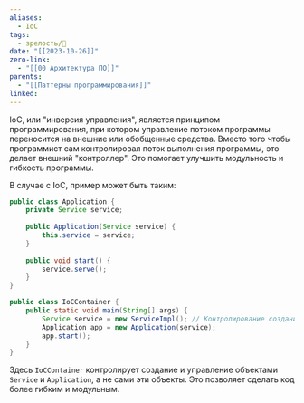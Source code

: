 ```yaml
---
aliases:
  - IoC
tags:
  - зрелость/🌱
date: "[[2023-10-26]]"
zero-link:
  - "[[00 Архитектура ПО]]"
parents:
  - "[[Паттерны программирования]]"
linked:
---
```

IoC, или "инверсия управления", является принципом программирования, при котором управление потоком программы переносится на внешние или обобщенные средства. Вместо того чтобы программист сам контролировал поток выполнения программы, это делает внешний "контроллер". Это помогает улучшить модульность и гибкость программы.

В случае с IoC, пример может быть таким:
```java
public class Application {
    private Service service;
    
    public Application(Service service) {
        this.service = service;
    }
    
    public void start() {
        service.serve();
    }
}

public class IoCContainer {
    public static void main(String[] args) {
        Service service = new ServiceImpl(); // Контролирование создания объекта и его жизненного цикла вынесено за пределы самого объекта.
        Application app = new Application(service);
        app.start();
    }
}
```

Здесь `IoCContainer` контролирует создание и управление объектами `Service` и `Application`, а не сами эти объекты. Это позволяет сделать код более гибким и модульным.